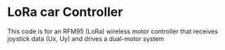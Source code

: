 # LoRa car Controller
This code is for an RFM95 (LoRa) wireless motor controller that receives joystick data (Ux, Uy) and drives a dual-motor system
